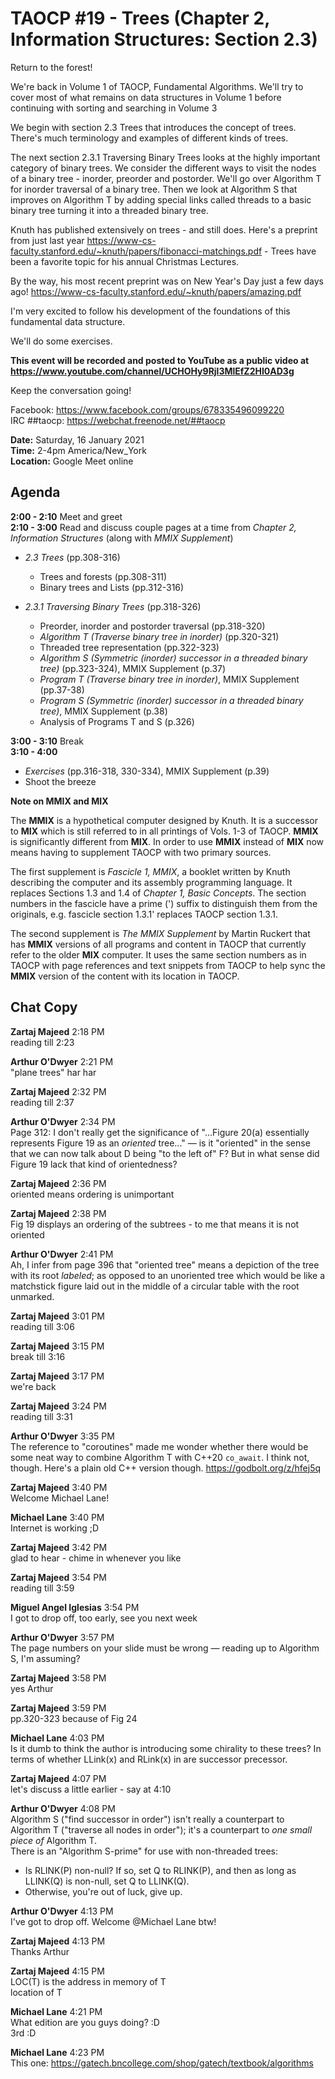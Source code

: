 # TAOCP #19 - Trees (Chapter 2, Information Structures: Section 2.3)

Return to the forest!

We're back in Volume 1 of TAOCP, Fundamental Algorithms. We'll try to cover most of what remains on data structures in Volume 1 before continuing with sorting and searching in Volume 3

We begin with section 2.3 Trees that introduces the concept of trees. There's much terminology and examples of different kinds of trees.

The next section 2.3.1 Traversing Binary Trees looks at the highly important category of binary trees. We consider the different ways to visit the nodes of a binary tree - inorder, preorder and postorder. We'll go over Algorithm T for inorder traversal of a binary tree. Then we look at Algorithm S that improves on Algorithm T by adding special links called threads to a basic binary tree turning it into a threaded binary tree.

Knuth has published extensively on trees - and still does. Here's a preprint from just last year https://www-cs-faculty.stanford.edu/~knuth/papers/fibonacci-matchings.pdf - Trees have been a favorite topic for his annual Christmas Lectures.

By the way, his most recent preprint was on New Year's Day just a few days ago! https://www-cs-faculty.stanford.edu/~knuth/papers/amazing.pdf

I'm very excited to follow his development of the foundations of this fundamental data structure.

We'll do some exercises.

**This event will be recorded and posted to YouTube as a public video at https://www.youtube.com/channel/UCHOHy9Rjl3MlEfZ2HI0AD3g**

Keep the conversation going!

Facebook: https://www.facebook.com/groups/678335496099220<br>
IRC ##taocp: https://webchat.freenode.net/##taocp

**Date:** Saturday, 16 January 2021\
**Time:** 2-4pm America/New_York\
**Location:** Google Meet online

## Agenda

**2:00 - 2:10** Meet and greet\
**2:10 - 3:00** Read and discuss couple pages at a time from *Chapter 2, Information Structures* (along with *MMIX Supplement*)

- *2.3 Trees* (pp.308-316)
  - Trees and forests (pp.308-311)
  - Binary trees and Lists (pp.312-316)

- *2.3.1 Traversing Binary Trees* (pp.318-326)
  - Preorder, inorder and postorder traversal (pp.318-320)
  - *Algorithm T (Traverse binary tree in inorder)* (pp.320-321)
  - Threaded tree representation (pp.322-323)
  - *Algorithm S (Symmetric (inorder) successor in a threaded binary tree)* (pp.323-324), MMIX Supplement (p.37)
  - *Program T (Traverse binary tree in inorder)*, MMIX Supplement (pp.37-38)
  - *Program S (Symmetric (inorder) successor in a threaded binary tree)*, MMIX Supplement (p.38)
  - Analysis of Programs T and S (p.326)

**3:00 - 3:10** Break\
**3:10 - 4:00**
- *Exercises* (pp.316-318, 330-334), MMIX Supplement (p.39)
- Shoot the breeze

**Note on MMIX and MIX**

The **MMIX** is a hypothetical computer designed by Knuth. It is a successor to **MIX** which is still referred to in all printings of Vols. 1-3 of TAOCP. **MMIX** is significantly different from **MIX**. In order to use **MMIX** instead of **MIX** now means having to supplement TAOCP with two primary sources.

The first supplement is *Fascicle 1, MMIX*, a booklet written by Knuth describing the computer and its assembly programming language. It replaces Sections 1.3 and 1.4 of *Chapter 1, Basic Concepts*. The section numbers in the fascicle have a prime (') suffix to distinguish them from the originals, e.g. fascicle section 1.3.1' replaces TAOCP section 1.3.1.

The second supplement is *The MMIX Supplement* by Martin Ruckert that has **MMIX** versions of all programs and content in TAOCP that currently refer to the older **MIX** computer. It uses the same section numbers as in TAOCP with page references and text snippets from TAOCP to help sync the **MMIX** version of the content with its location in TAOCP.

## Chat Copy


**Zartaj Majeed** 2:18 PM\
reading till 2:23

**Arthur O'Dwyer** 2:21 PM\
"plane trees" har har

**Zartaj Majeed** 2:32 PM\
reading till 2:37

**Arthur O'Dwyer** 2:34 PM\
Page 312: I don't really get the significance of "...Figure 20(a) essentially represents Figure 19 as an _oriented_ tree..." — is it "oriented" in the sense that we can now talk about D being "to the left of" F? But in what sense did Figure 19 lack that kind of orientedness?

**Zartaj Majeed** 2:36 PM\
oriented means ordering is unimportant

**Zartaj Majeed** 2:38 PM\
Fig 19 displays an ordering of the subtrees -  to me that means it is not oriented

**Arthur O'Dwyer** 2:41 PM\
Ah, I infer from page 396 that "oriented tree" means a depiction of the tree with its root *labeled*; as opposed to an unoriented tree which would be like a matchstick figure laid out in the middle of a circular table with the root unmarked.

**Zartaj Majeed** 3:01 PM\
reading till 3:06

**Zartaj Majeed** 3:15 PM\
break till 3:16

**Zartaj Majeed** 3:17 PM\
we're back

**Zartaj Majeed** 3:24 PM\
reading till 3:31

**Arthur O'Dwyer** 3:35 PM\
The reference to "coroutines" made me wonder whether there would be some neat way to combine Algorithm T with C++20 `co_await`. I think not, though. Here's a plain old C++ version though. https://godbolt.org/z/hfej5q

**Zartaj Majeed** 3:40 PM\
Welcome Michael Lane!

**Michael Lane** 3:40 PM\
Internet is working ;D

**Zartaj Majeed** 3:42 PM\
glad to hear - chime in whenever you like

**Zartaj Majeed** 3:54 PM\
reading till 3:59

**Miguel Angel Iglesias** 3:54 PM\
I got to drop off, too early, see you next week

**Arthur O'Dwyer** 3:57 PM\
The page numbers on your slide must be wrong — reading up to Algorithm S, I'm assuming?

**Zartaj Majeed** 3:58 PM\
yes Arthur

**Zartaj Majeed** 3:59 PM\
pp.320-323 because of Fig 24

**Michael Lane** 4:03 PM\
Is it dumb to think the author is introducing some chirality to these trees?   In terms of whether LLink(x) and RLink(x) in are successor precessor.

**Zartaj Majeed** 4:07 PM\
let's discuss a little earlier - say at 4:10

**Arthur O'Dwyer** 4:08 PM\
Algorithm S ("find successor in order") isn't really a counterpart to Algorithm T ("traverse all nodes in order"); it's a counterpart to *one small piece of* Algorithm T.\
There is an "Algorithm S-prime" for use with non-threaded trees:
- Is RLINK(P) non-null? If so, set Q to RLINK(P), and then as long as LLINK(Q) is non-null, set Q to LLINK(Q).
- Otherwise, you're out of luck, give up.

**Arthur O'Dwyer** 4:13 PM\
I've got to drop off. Welcome @Michael Lane btw!

**Zartaj Majeed** 4:13 PM\
Thanks Arthur

**Zartaj Majeed** 4:15 PM\
LOC(T) is the address in memory of T\
location of T

**Michael Lane** 4:21 PM\
What edition are you guys doing? :D\
3rd :D

**Michael Lane** 4:23 PM\
This one: https://gatech.bncollege.com/shop/gatech/textbook/algorithms

